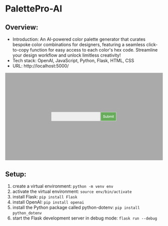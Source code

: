 # PalettePro-AI

## Overview:

- Introduction: An AI-powered color palette generator that curates bespoke color combinations for designers, featuring a seamless click-to-copy function for easy access to each color's hex code. Streamline your design workflow and unlock limitless creativity!
- Tech stack: OpenAI, JavaScript, Python, Flask, HTML, CSS
- URL: http://localhost:5000/

![Project Overview](/PalettePro-AI.gif)

## Setup:

1. create a virtual environment: `python -m venv env`
2. activate the virtual environment: `source env/bin/activate`
3. install Flask: `pip install Flask`
4. install OpenAI: `pip install openai`
5. install the Python package called python-dotenv: `pip install python_dotenv`
6. start the Flask development server in debug mode: `flask run --debug`
